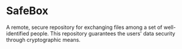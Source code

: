 # SafeBox
A remote, secure repository for exchanging files among a set of well-identified people. This repository guarantees the users' data security through cryptographic means.
